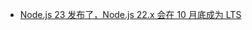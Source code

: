 - [Node.js 23 发布了，Node.js 22.x 会在 10 月底成为 LTS](https://openjsf.org/blog/announcing-node.js-23-key-features-and-enhancement)